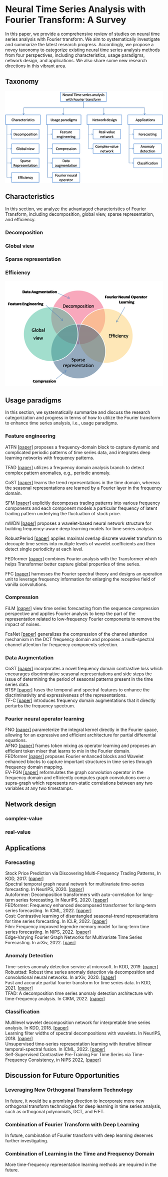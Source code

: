 # Neural Time Series Analysis with Fourier Transform: A Survey

In this paper, we provide a comprehensive review of studies on neural time series analysis with Fourier transform. We aim to systematically investigate and summarize the latest research progress. Accordingly, we propose a novey taxonomy to categorize existing neural time series analysis methods from four perspectives, including characteristics, usage paradigms, network design, and applications. We also share some new research directions in this vibrant area.

## Taxonomy 
![[taxonomy]](https://github.com/BIT-Yi/time_series_frequency/blob/main/pictures/taxonomy.png)
## Characteristics
In this section, we analyze the advantaged characteristics of Fourier Transform, including decomposition, global view, sparse representation, and efficiency.

### Decomposition
### Global view
### Sparse representation
### Efficiency
![[relationship]](https://github.com/BIT-Yi/time_series_frequency/blob/main/pictures/relationship.png)
## Usage paradigms
In this section, we systematically summarize and discuss the research categorization and progress in terms of how to utilize the Fourier transform to enhance time series analysis, i.e., usage paradigms. 
### Feature engineering
ATFN [[paper]](https://ieeexplore.ieee.org/document/9120214) proposes a frequency-domain block to capture dynamic and complicated periodic patterns of time series data, and integrates deep learning networks with frequency patterns. <br>

TFAD [[paper]](https://arxiv.org/abs/2210.09693) utilizes a frequency domain analysis branch to detect complex pattern anomalies, e.g., periodic anomaly. <br>

CoST [[paper]](https://arxiv.org/abs/2202.01575) learns the trend representations in the time domain, whereas the seasonal representations are learned by a Fourier layer in the frequency domain. 

SFM [[paper]](https://dl.acm.org/doi/10.1145/3097983.3098117) explicitly decomposes trading patterns into various frequency components and each component models a particular frequency of latent trading pattern underlying the fluctuation of stock price. <br>

mWDN [[paper]](https://arxiv.org/abs/1806.08946) proposes a wavelet-based neural network structure for building frequency-aware deep learning models for time series analysis.<br>

RobustPeriod [[paper]](https://dl.acm.org/doi/abs/10.1145/3448016.3452779) applies maximal overlap discrete wavelet transform to decouple time series into multiple levels of wavelet coefficients and then detect single periodicity at each level.<br>

FEDformer [[paper]](https://arxiv.org/abs/2201.12740) combines Fourier analysis with the Transformer which helps Transformer better capture global properties of time series. <br>

FFC [[paper]](https://papers.nips.cc/paper/2020/file/2fd5d41ec6cfab47e32164d5624269b1-Paper.pdf) harnesses the Fourier spectral theory and designs an operation unit to leverage frequency information for enlarging the receptive field of vanilla convolutions. <br>

### Compression

FiLM [[paper]](https://openreview.net/forum?id=zTQdHSQUQWc) view time series forecasting from the sequence compression perspective and applies Fourier analysis to keep the part of the representation related to low-frequency Fourier components to remove the impact of noises. <br>

FcaNet [[paper]](https://arxiv.org/abs/2012.11879) generalizes the compression of the channel attention mechanism in the DCT frequency domain and proposes a multi-spectral channel attention for frequency components selection. <br>

### Data Augmentation
CoST [[paper]](https://arxiv.org/abs/2202.01575) incorporates a novel frequency domain contrastive loss which encourages discriminative seasonal representations and side steps the issue of determining the period of seasonal patterns present in the time series data. <br>
BTSF [[paper]](https://arxiv.org/abs/2202.04770) fuses the temporal and spectral features to enhance the discriminativity and expressiveness of the representations. <br>
TF-C [[paper]](https://openreview.net/forum?id=OJ4mMfGKLN) introduces frequency domain augmentations that it directly perturbs the frequency spectrum. <br> 
### Fourier neural operator learning
FNO [[paper]](arxiv.org/abs/2010.08895) parameterize the integral kernel directly in the Fourier space, allowing for an expressive and efficient architecture for partial differential equations. <br>
AFNO [[paper]](https://arxiv.org/abs/2111.13587) frames token mixing as operator learning and proposes an efficient token mixer that learns to mix in the Fourier domain. <br>
FEDformer [[paper]](https://arxiv.org/abs/2201.12740) proposes Fourier enhanced blocks and Wavelet enhanced blocks to capture important structures in time series through frequency domain mapping.<br>
EV-FGN [[paper]](https://arxiv.org/abs/2210.03093) reformulates the graph convolution operator in the frequency domain and efficiently computes graph convolutions over a supra-graph which represents non-static correlations between any two variables at any two timestamps.<br>
## Network design
### complex-value
### real-value
## Applications
### Forecasting
Stock Price Prediction via Discovering Multi-Frequency Trading Patterns, In KDD, 2017. [[paper]](https://dl.acm.org/doi/10.1145/3097983.3098117) <br>
Spectral temporal graph neural network for multivariate time-series forecasting. In NeurIPS, 2020. [[paper]](https://arxiv.org/abs/2103.07719)  <br>
Autoformer: Decomposition transformers with auto-correlation for long-term series forecasting. In NeurIPS, 2020. [[paper]](https://openreview.net/forum?id=I55UqU-M11y) <br>
FEDformer: Frequency enhanced decomposed transformer for long-term series forecasting. In ICML, 2022. [[paper]](https://arxiv.org/abs/2201.12740
) <br>
Cost: Contrastive learning of disentangled seasonal-trend representations for time series forecasting. In ICLR, 2022. [[paper]](https://arxiv.org/abs/2202.01575) <br>
Film: Frequency improved legendre memory model for long-term time series forecasting. In NIPS, 2022. [[paper]](https://openreview.net/forum?id=zTQdHSQUQWc) <br>
Edge-Varying Fourier Graph Networks for Multivariate Time Series Forecasting. In arXiv, 2022. [[paer]](https://arxiv.org/abs/2210.03093) <br>
### Anomaly Detection
Time-series anomaly detection service at microsoft. In KDD, 2019. [[paper]](https://arxiv.org/abs/1906.03821) <br>
Robusttad: Robust time series anomaly detection via decomposition and convolutional neural networks. In arXiv, 2020. [[paper]](https://arxiv.org/abs/2002.09545) <br>
Fast and accurate partial fourier transform for time series data. In KDD, 2021. [[paper]](https://dl.acm.org/doi/10.1145/3447548.3467293) <br>
TFAD: A decomposition time series anomaly detection architecture with time-frequency analysis. In CIKM, 2022. [[paper]](https://arxiv.org/abs/2210.09693) <br>
### Classification
Multilevel wavelet decomposition network for interpretable time series analysis. In KDD, 2018. [[paper]](https://arxiv.org/abs/1806.08946) <br>
Learning filter widths of spectral decompositions with wavelets. In NeurIPS, 2018. [[paper]](https://dl.acm.org/doi/10.5555/3327345.3327371) <br>
Unsupervised time-series representation learning with iterative bilinear temporal-spectral fusion. In ICML, 2022. [[paper]](https://arxiv.org/abs/2202.04770) <br>
Self-Supervised Contrastive Pre-Training For Time Series via Time-Frequency Consistency, in NIPS 2022, [[paper]](https://openreview.net/forum?id=OJ4mMfGKLN) <br>
## Discussion for Future Opportunities
### Leveraging New Orthogonal Transform Technology
In future, it would be a promising direction to incorporate more new orthogonal transform technologies for deep learning in time series analysis, such as orthogonal polynomials, DCT, and FrFT.
### Combination of Fourier Transform with Deep Learning
In future, combination of Fourier transform with deep learning deserves further investigating.
### Combination of Learning in the Time and Frequency Domain
More time-frequency representation learning methods are required in the future.




